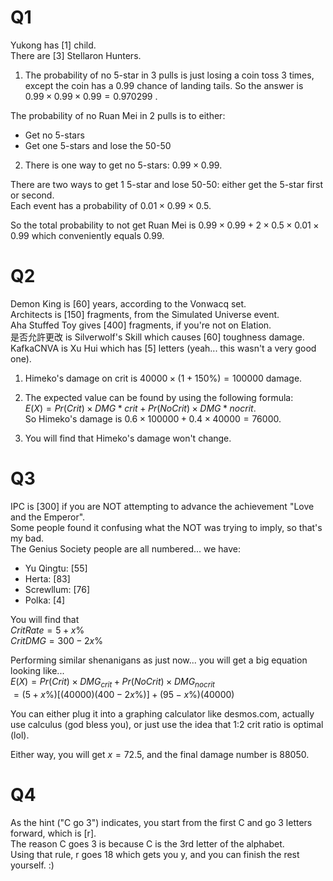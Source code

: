 # Q1

Yukong has $[1]$ child. \
There are $[3]$ Stellaron Hunters.

1. The probability of no 5-star in 3 pulls is just losing a coin toss 3 times, except the coin has a $0.99$ chance of landing tails. So the answer is $0.99 \times 0.99 \times 0.99 = 0.970299$ .

The probability of no Ruan Mei in 2 pulls is to either:

-   Get no 5-stars
-   Get one 5-stars and lose the 50-50

2. There is one way to get no 5-stars: $0.99 \times 0.99$.

There are two ways to get 1 5-star and lose 50-50: either get the 5-star first or second.<br>
Each event has a probability of $0.01 \times 0.99 \times 0.5$.

So the total probability to not get Ruan Mei is $0.99 \times 0.99 + 2 \times 0.5 \times 0.01 \times 0.99$ which conveniently equals $0.99$.

# Q2

Demon King is $[60]$ years, according to the Vonwacq set.<br>
Architects is $[150]$ fragments, from the Simulated Universe event.<br>
Aha Stuffed Toy gives $[400]$ fragments, if you're not on Elation.<br>
是否允許更改 is Silverwolf's Skill which causes $[60]$ toughness damage.<br>
KafkaCNVA is Xu Hui which has $[5]$ letters (yeah... this wasn't a very good one).

1.  Himeko's damage on crit is $40000 \times (1+150\%) = 100000$ damage.

2.  The expected value can be found by using the following formula:<br>
    $E(X) = Pr(Crit) \times DMG*{crit} + Pr(NoCrit) \times DMG*{nocrit}$.<br>
    So Himeko's damage is $0.6 \times 100000 + 0.4 \times 40000 = 76000$.

3.  You will find that Himeko's damage won't change.

# Q3

IPC is $[300]$ if you are NOT attempting to advance the achievement "Love and the Emperor".<br>
Some people found it confusing what the NOT was trying to imply, so that's my bad.<br>
The Genius Society people are all numbered... we have:<br>

-   Yu Qingtu: $[55]$
-   Herta: $[83]$
-   Screwllum: $[76]$
-   Polka: $[4]$

You will find that<br>
$CritRate = 5 + x\%$<br>
$CritDMG = 300 - 2x\%$

Performing similar shenanigans as just now... you will get a big equation looking like...<br>
$E(X) = Pr(Crit) \times DMG_{crit} + Pr(NoCrit) \times DMG_{nocrit}$<br>
$= (5+x\%)[(40000)(400-2x\%)] + (95-x\%)(40000)$

You can either plug it into a graphing calculator like desmos.com, actually use calculus (god bless you), or just use the idea that 1:2 crit ratio is optimal (lol).

Either way, you will get $x = 72.5$, and the final damage number is $88050$.

# Q4

As the hint ("C go 3") indicates, you start from the first C and go 3 letters forward, which is [r].<br>
The reason C goes 3 is because C is the 3rd letter of the alphabet.<br>
Using that rule, r goes 18 which gets you y, and you can finish the rest yourself. :)
